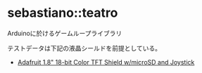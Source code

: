 sebastiano::teatro
=================

Arduinoに於けるゲームループライブラリ


テストデータは下記の液晶シールドを前提としている。

* [Adafruit 1.8" 18-bit Color TFT Shield w/microSD and Joystick](http://www.adafruit.com/products/802)

